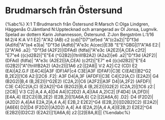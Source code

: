 # Brudmarsch från Östersund

{%abc%}
X:1
T:Brudmarsch från Östersund
R:Marsch
C:Olga Lindgren, Häggenås
O:Jämtland
N:Upptecknad och arrangerad av Ol Jonsa, Lugnvik. Spelad av dottern Karin Johannesson, Östersund.
Z:Jon Bergström 
L:1/16
M:2/4
K:A
V:1
E2|:"A"A2 (AB) c2 (cd)|"D7"(ef)ed "A"(c2a2)|"D"f3d (Ad)fd|"A"(e4 e3)a|
"D"f3d (Adfd)|"A"e3c A(cec)|E3B "E"E^GBG|[1"A"A6 E2:|[2"A"A6 .a2|:
"D"f3d (A2F2)|(DFAd) (fdfa)|"A"e3c (A2E2)|A,CEA c2f2|
"E7"e4 ({c}d2B2)|"E"E4 (^G2B2)|(!trill!B2A2) (A2a2)|e6 .a2|"D"f3d (A2F2)|(DFAd) (fdfa)|
"A"e3c (A2E2)|(A,CEA) (c2f2)|"E7" e4 ({c}d2B2)|"E"E4 (G2B2)|"A"(!trill!B2A2) (A2c2)|[1A6 z2:|[2A8||
V:2
A2|:C2 (CD) E2 (EA)|A2.G.F [E4C4]|A3F (DF)AF|c4 C3E|A3F (DFAF)|C3E C(EAE)|B2^G2 B,2E2|[1C6 A2:|[2C6 .F2|:
A3F D4|A,3F (AFDF)|C3E C4|C2(A,C) (E2A2)|
G4 (B2G2)|B,4 (B,2E2)|(^G2E2) (C2A,2)|C6 [A2F2]|A3F D4|(A,2F2) (AFDF)|
C3E C4|C2(A,C) (E2A2)|^G4 (B2G2)|B,4 (B,2E2)|(G2E2) (C2A,2)|[1C6 z2:|[2C8||
V:3
C2|:A,4 A,4|D4 A4|(C2D2) A,4|(A4 A,2)C2|
[F4D4] (A,DFD)|[E4A,4] (E2C2)|(B,2E2) (E2B,2)|[1[A6A,6] C2:|[2[A6A,6] .D2|:
D4 (F2D2)|(A2D2) A,4|A4 E2A,2|A,4 A,4|
E2B,2 E2E2|^G4 (E2B,2)|([D2B2]C2) (E2A2)|[A6E6] D2|D4 (F2D2)|(A2D2) A,4|
A4 (E2A,2)|A,4 A,4|(E2B,2) E2E2|^G4 (E2B2)|(D2C2) (E2A2)|[1[A6A,6] z2:|[2[E8A,8]||
{%endabc%}
